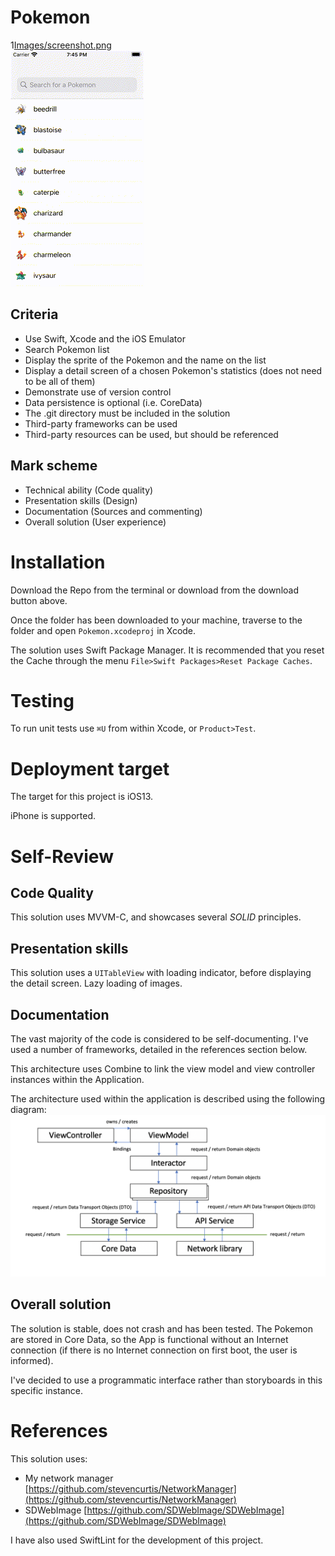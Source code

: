 # Pokemon

1[Images/screenshot.png](Images/screenshot.png)<br>
![Images/vid.gif](Images/vid.gif)<br>

## Criteria
* Use Swift, Xcode and the iOS Emulator
* Search Pokemon list
* Display the sprite of the Pokemon and the name on the list
* Display a detail screen of a chosen Pokemon's statistics (does not need to be all of them)
* Demonstrate use of version control
* Data persistence is optional (i.e. CoreData)
* The .git directory must be included in the solution
* Third-party frameworks can be used
* Third-party resources can be used, but should be referenced

## Mark scheme
* Technical ability (Code quality)
* Presentation skills (Design)
* Documentation (Sources and commenting)
* Overall solution (User experience)

# Installation
Download the Repo from the terminal or download from the download button above.

Once the folder has been downloaded to your machine, traverse to the folder and open `Pokemon.xcodeproj` in Xcode.

The solution uses Swift Package Manager. It is recommended that you reset the Cache through the menu `File>Swift Packages>Reset Package Caches`.

# Testing
To run unit tests use `⌘U` from within Xcode, or `Product>Test`.

# Deployment target
The target for this project is iOS13. 

iPhone is supported.

# Self-Review
## Code Quality
This solution uses MVVM-C, and showcases several *SOLID* principles.

## Presentation skills
This solution uses a `UITableView` with loading indicator, before displaying the detail screen. Lazy loading of images.

## Documentation
The vast majority of the code is considered to be self-documenting. I've used a number of frameworks, detailed in the references section below.

This architecture uses Combine to link the view model and view controller instances within the Application. 

The architecture used within the application is described using the following diagram:
![Images/architecture.png](Images/architecture.png)<br>

## Overall solution
The solution is stable, does not crash and has been tested. The Pokemon are stored in Core Data, so the App is functional without an Internet connection (if there is no Internet connection on first boot, the user is informed).

I've decided to use a programmatic interface rather than storyboards in this specific instance.

# References
This solution uses:
* My network manager [https://github.com/stevencurtis/NetworkManager](https://github.com/stevencurtis/NetworkManager)
* SDWebImage [https://github.com/SDWebImage/SDWebImage](https://github.com/SDWebImage/SDWebImage)

I have also used SwiftLint for the development of this project.
